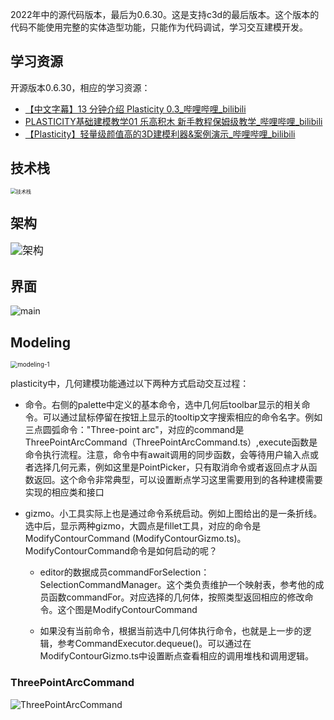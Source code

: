 2022年中的源代码版本，最后为0.6.30。这是支持c3d的最后版本。这个版本的代码不能使用完整的实体造型功能，只能作为代码调试，学习交互建模开发。

## 学习资源

开源版本0.6.30，相应的学习资源：

* [【中文字幕】13 分钟介绍 Plasticity 0.3_哔哩哔哩_bilibili](https://www.bilibili.com/video/BV1Kg411X7zs/?vd_source=c23cdc71edb8462b9f2cd3c2d205e59c)
* [PLASTICITY基础建模教学01 乐高积木 新手教程保姆级教学_哔哩哔哩_bilibili](https://www.bilibili.com/video/BV1JY4y1G7Bv/?spm_id_from=333.999.0.0&vd_source=c23cdc71edb8462b9f2cd3c2d205e59c)
* [【Plasticity】轻量级颜值高的3D建模利器&案例演示_哔哩哔哩_bilibili](https://www.bilibili.com/video/BV1fv4y1N7jR/?vd_source=c23cdc71edb8462b9f2cd3c2d205e59c)

## 技术栈

<img src="D:\dev\plasticity\docs\技术栈.png" alt="技术栈" style="zoom:57%;" />

## 架构

<img src="D:\dev\plasticity\docs\架构.png" alt="架构" style="zoom:120%;" />

## 界面

![main](D:\dev\plasticity\docs\main.PNG)

## Modeling

<img src="D:\dev\plasticity\docs\modeling-1.png" alt="modeling-1" style="zoom:70%;" />

plasticity中，几何建模功能通过以下两种方式启动交互过程：

* 命令。右侧的palette中定义的基本命令，选中几何后toolbar显示的相关命令。可以通过鼠标停留在按钮上显示的tooltip文字搜索相应的命令名字。例如三点圆弧命令："Three-point arc"，对应的command是ThreePointArcCommand（ThreePointArcCommand.ts）,execute函数是命令执行流程。注意，命令中有await调用的同步函数，会等待用户输入点或者选择几何元素，例如这里是PointPicker，只有取消命令或者返回点才从函数返回。这个命令非常典型，可以设置断点学习这里需要用到的各种建模需要实现的相应类和接口

* gizmo。小工具实际上也是通过命令系统启动。例如上图给出的是一条折线。选中后，显示两种gizmo，大圆点是fillet工具，对应的命令是ModifyContourCommand (ModifyContourGizmo.ts)。ModifyContourCommand命令是如何启动的呢？

  * editor的数据成员commandForSelection：SelectionCommandManager。这个类负责维护一个映射表，参考他的成员函数commandFor。对应选择的几何体，按照类型返回相应的修改命令。这个图是ModifyContourCommand

  * 如果没有当前命令，根据当前选中几何体执行命令，也就是上一步的逻辑，参考CommandExecutor.dequeue()。可以通过在ModifyContourGizmo.ts中设置断点查看相应的调用堆栈和调用逻辑。

### ThreePointArcCommand

![ThreePointArcCommand](D:\dev\plasticity\docs\ThreePointArcCommand.png)



